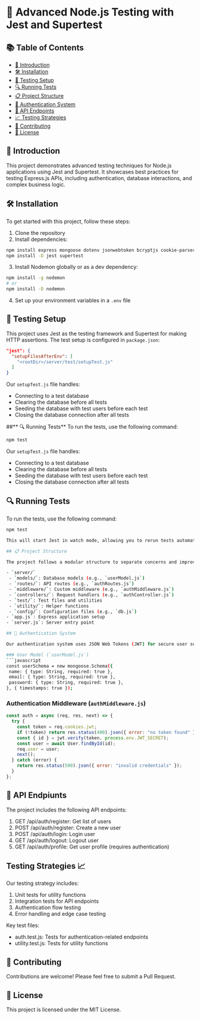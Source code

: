 # 🚀 Advanced Node.js Testing with Jest and Supertest

## 📚 Table of Contents

- [🌟 Introduction](#-introduction)
- [🛠️ Installation](#️-installation)
- [🧪 Testing Setup](#-testing-setup)
- [🔍 Running Tests](#-running-tests)
- [📋 Project Structure](#-project-structure)
- [🔐 Authentication System](#-authentication-system)
- [🔄 API Endpoints](#-api-endpoints)
- [📈 Testing Strategies](#-testing-strategies)
- [🤝 Contributing](#-contributing)
- [📄 License](#-license)

## 🌟 Introduction

This project demonstrates advanced testing techniques for Node.js applications using Jest and Supertest. It showcases best practices for testing Express.js APIs, including authentication, database interactions, and complex business logic.

## 🛠️ Installation

To get started with this project, follow these steps:

1. Clone the repository
2. Install dependencies:

```bash
npm install express mongoose dotenv jsonwebtoken bcryptjs cookie-parser
npm install -D jest supertest
```

3. Install Nodemon globally or as a dev dependency:

```bash
npm install -g nodemon
# or
npm install -D nodemon
```

4. Set up your environment variables in a `.env` file

## 🧪 Testing Setup

This project uses Jest as the testing framework and Supertest for making HTTP assertions. The test setup is configured in `package.json`:

```json
"jest": {
  "setupFilesAfterEnv": [
    "<rootDir>/server/test/setupTest.js"
  ]
}
```

Our `setupTest.js` file handles:

- Connecting to a test database
- Clearing the database before all tests
- Seeding the database with test users before each test
- Closing the database connection after all tests

##** 🔍 Running Tests**
To run the tests, use the following command:

```bash
npm test
```

Our `setupTest.js` file handles:

- Connecting to a test database
- Clearing the database before all tests
- Seeding the database with test users before each test
- Closing the database connection after all tests

## 🔍 Running Tests

To run the tests, use the following command:

````bash
npm test

This will start Jest in watch mode, allowing you to rerun tests automatically as you make changes to your code.

## 📋 Project Structure

The project follows a modular structure to separate concerns and improve testability:

- `server/`
 - `models/`: Database models (e.g., `userModel.js`)
 - `routes/`: API routes (e.g., `authRoutes.js`)
 - `middleware/`: Custom middleware (e.g., `authMiddleware.js`)
 - `controllers/`: Request handlers (e.g., `authController.js`)
 - `test/`: Test files and utilities
 - `utility/`: Helper functions
 - `config/`: Configuration files (e.g., `db.js`)
- `app.js`: Express application setup
- `server.js`: Server entry point

## 🔐 Authentication System

Our authentication system uses JSON Web Tokens (JWT) for secure user sessions. Key components include:

### User Model (`userModel.js`)
```javascript
const userSchema = new mongoose.Schema({
 name: { type: String, required: true },
 email: { type: String, required: true },
 password: { type: String, required: true },
}, { timestamps: true });
````

### Authentication Middleware (`authMiddleware.js`)

```javascript
const auth = async (req, res, next) => {
  try {
    const token = req.cookies.jwt;
    if (!token) return res.status(400).json({ error: "no token found" });
    const { id } = jwt.verify(token, process.env.JWT_SECRET);
    const user = await User.findById(id);
    req.user = user;
    next();
  } catch (error) {
    return res.status(500).json({ error: "invalid credentials" });
  }
};
```

## 🔄 API Endpiunts

The project includes the following API endpoints:

<ol>
<li>
GET /api/auth/register: Get list of users
</li>
<li>
POST /api/auth/register: Create a new user
</li>
<li>
POST /api/auth/login: Login user
</li>
<li>
GET /api/auth/logout: Logout user
</li>
<li>
GET /api/auth/profile: Get user profile (requires authentication)
</li>
</ol>

## Testing Strategies 📈

Our testing strategy includes:

<ol>
<li>
Unit tests for utility functions
</li>
<li>
Integration tests for API endpoints
</li>
<li>
Authentication flow testing
</li>
<li>
Error handling and edge case testing
</li>
</ol>

Key test files:

<ul>
<li>
auth.test.js: Tests for authentication-related endpoints
</li>
<li>
utility.test.js: Tests for utility functions
</li>
</ul>

## 🤝 Contributing

Contributions are welcome! Please feel free to submit a Pull Request.

## 📄 License

This project is licensed under the MIT License.
